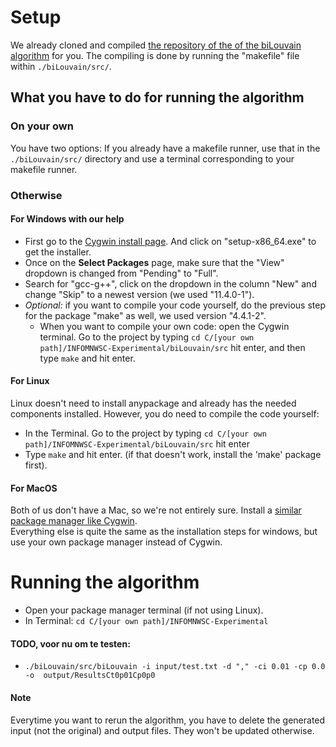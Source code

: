 # Setup

We already cloned and compiled [the repository of the of the biLouvain algorithm](https://github.com/paolapesantez/biLouvain) for you. The compiling is done by running the "makefile" file within `./biLouvain/src/`.

## What you have to do for running the algorithm

### On your own
You have two options: If you already have a makefile runner, use that in the `./biLouvain/src/` directory and use a terminal corresponding to your makefile runner.

### Otherwise
#### For Windows with our help
- First go to the [Cygwin install page](https://www.cygwin.com/install.html). And click on "setup-x86_64.exe" to get the installer.
- Once on the **Select Packages** page, make sure that the "View" dropdown is changed from "Pending" to "Full".
- Search for "gcc-g++", click on the dropdown in the column "New" and change "Skip" to a newest version (we used "11.4.0-1").
- *Optional:* if you want to compile your code yourself, do the previous step for the package "make" as well, we used version "4.4.1-2".
  - When you want to compile your own code: open the Cygwin terminal. Go to the project by typing `cd C/[your own path]/INFOMNWSC-Experimental/biLouvain/src` hit enter, and then type `make` and hit enter.

#### For Linux
Linux doesn't need to install anypackage and already has the needed components installed. However, you do need to compile the code yourself:
- In the Terminal. Go to the project by typing `cd C/[your own path]/INFOMNWSC-Experimental/biLouvain/src` hit enter
- Type `make` and hit enter. (if that doesn't work, install the 'make' package first).

#### For MacOS
Both of us don't have a Mac, so we're not entirely sure. Install a [similar package manager like Cygwin](https://alternativeto.net/software/cygwin/?platform=mac).  
Everything else is quite the same as the installation steps for windows, but use your own package manager instead of Cygwin.

# Running the algorithm
- Open your package manager terminal (if not using Linux).  
- In Terminal: `cd C/[your own path]/INFOMNWSC-Experimental`

#### TODO, voor nu om te testen:
- `./biLouvain/src/biLouvain -i input/test.txt -d "," -ci 0.01 -cp 0.0 -o  output/ResultsCt0p01Cp0p0`

#### Note
Everytime you want to rerun the algorithm, you have to delete the generated input (not the original) and output files. They won't be updated otherwise.